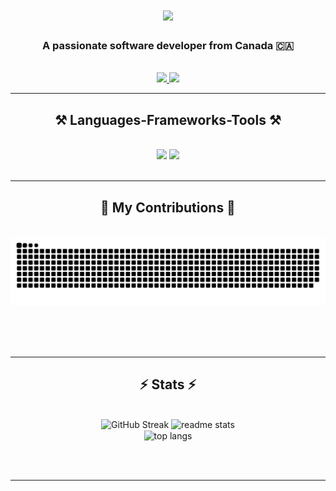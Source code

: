 <h1 align="center">
    <img src="https://readme-typing-svg.herokuapp.com/?font=Righteous&size=35&center=true&vCenter=true&width=500&height=70&duration=4000&lines=HEYYY!+👋;+I'm+Tomas+Augustin+Peranic!;" />
</h1>

<h3 align="center">A passionate software developer from Canada 🇨🇦</h3>

<br/>
 
<div align="center"> 
  <a href="mailto:peranic.tomas@hotmail.com">
    <img src="https://img.shields.io/badge/Microsoft_Office-D83B01?style=for-the-badge&logo=microsoft-office&logoColor=white" target="_blank"/>
  </a>
  <a href="https://www.linkedin.com/in/tomasperanic/" target="_blank">
    <img src="https://img.shields.io/badge/LinkedIn-0077B5?style=for-the-badge&logo=linkedin&logoColor=white" target="_blank" />
  </a>
</div>

 <hr/>
 
<h2 align="center">⚒️ Languages-Frameworks-Tools ⚒️</h2>
<br/>
<div align="center">
    <img src="https://skillicons.dev/icons?i=cs,js,swift,kotlin,py,jquery,dotnet,html,css,bootstrap"/>
    <img src="https://skillicons.dev/icons?i=firebase,mongodb,mysql,git,heroku,azure,androidstudio,visualstudio,figma,postman,linux"/>
    <br>
  
</div>

<br/>
<hr/>

<div align="center">
  <h2>🐍 My Contributions 🐍</h2>
  <br>
  <img alt="snake eating my contributions" src="https://raw.githubusercontent.com/peranictomas/peranictomas/output/github-contribution-grid-snake.svg" />
  
  <br/><br/><br/>
</div>

<hr/>

<h2 align="center">⚡ Stats ⚡</h2>
<br>
<div align=center>

<img width=390 src="https://github-readme-streak-stats-peranictomas-projects.vercel.app?user=peranictomas&count_private=true&theme=dark&background=303030&ring=55BE51&fire=55BE51&currStreakNum=55BE51&currStreakLabel=55BE51&sideNums=55BE51&sideLabels=55BE51&dates=EBEBEB" alt="GitHub Streak" />

<img width=390 src="https://github-readme-stats-peranictomas.vercel.app/api?username=peranictomas&count_private=true&show_icons=true&theme=react&rank_icon=github&border_radius=10" alt="readme stats" />
  <br/>
  <img width=325 align="center" src="https://github-readme-stats-peranictomas.vercel.app/api/top-langs/?username=peranictomas&hide=HTML&langs_count=8&layout=compact&theme=react&border_radius=10&size_weight=0.5&count_weight=0.5&exclude_repo=github-readme-stats" alt="top langs" />
</div>

<br/><br/>
<hr/>
<br/>

